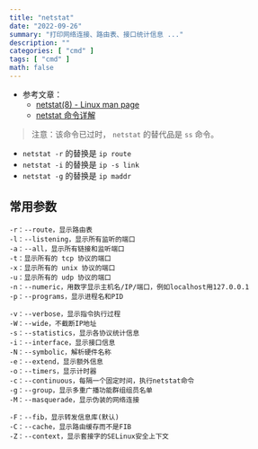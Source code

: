 ```yaml
---
title: "netstat"
date: "2022-09-26"
summary: "打印网络连接、路由表、接口统计信息 ..."
description: ""
categories: [ "cmd" ]
tags: [ "cmd" ]
math: false
---
```


- 参考文章：
  - [netstat(8) - Linux man page](https://linux.die.net/man/8/netstat)
  - [netstat 命令详解](https://zhuanlan.zhihu.com/p/367635200)

> 注意：该命令已过时， `netstat` 的替代品是 `ss` 命令。

- `netstat -r` 的替换是 `ip route`
- `netstat -i` 的替换是 `ip -s link`
- `netstat -g` 的替换是 `ip maddr`

## 常用参数

```
-r：--route，显示路由表
-l：--listening，显示所有监听的端口
-a：--all，显示所有链接和监听端口
-t：显示所有的 tcp 协议的端口
-x：显示所有的 unix 协议的端口
-u：显示所有的 udp 协议的端口
-n：--numeric，用数字显示主机名/IP/端口，例如localhost用127.0.0.1
-p：--programs，显示进程名和PID

-v：--verbose，显示指令执行过程
-W：--wide，不截断IP地址
-s：--statistics，显示各协议统计信息
-i：--interface，显示接口信息
-N：--symbolic，解析硬件名称
-e：--extend，显示额外信息
-o：--timers，显示计时器
-c：--continuous，每隔一个固定时间，执行netstat命令
-g：--group，显示多重广播功能群组组员名单
-M：--masquerade，显示伪装的网络连接

-F：--fib，显示转发信息库(默认)
-C：--cache，显示路由缓存而不是FIB
-Z：--context，显示套接字的SELinux安全上下文
```
